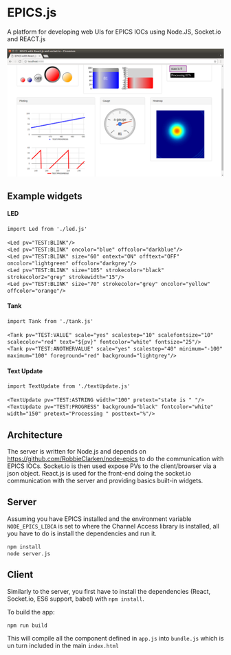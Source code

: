 # EPICS.js
A platform for developing web UIs for EPICS IOCs using Node.JS, Socket.io and REACT.js

<p align="center"><img src="screenshot.png"  width="800"></p>


## Example widgets

#### LED
```
import Led from './led.js'

<Led pv="TEST:BLINK"/>
<Led pv="TEST:BLINK" oncolor="blue" offcolor="darkblue"/>
<Led pv="TEST:BLINK" size="60" ontext="ON" offtext="OFF" oncolor="lightgreen" offcolor="darkgrey"/>
<Led pv="TEST:BLINK" size="105" strokecolor="black" strokecolor2="grey" strokewidth="15"/>
<Led pv="TEST:BLINK" size="70" strokecolor="grey" oncolor="yellow" offcolor="orange"/>
```

#### Tank
```
import Tank from './tank.js'

<Tank pv="TEST:VALUE" scale="yes" scalestep="10" scalefontsize="10" scalecolor="red" text="${pv}" fontcolor="white" fontsize="25"/>
<Tank pv="TEST:ANOTHERVALUE" scale="yes" scalestep="40" minimum="-100" maximum="100" foreground="red" background="lightgrey"/>
```

#### Text Update
```
import TextUpdate from './textUpdate.js'

<TextUpdate pv="TEST:ASTRING width="100" pretext="state is " "/>
<TextUpdate pv="TEST:PROGRESS" background="black" fontcolor="white" width="150" pretext="Processing " posttext="%"/>
 ```

## Architecture
The server is written for Node.js and depends on https://github.com/RobbieClarken/node-epics to do the communication with EPICS IOCs.
Socket.io is then used expose PVs to the client/browser via a json object. React.js is used for the front-end doing the socket.io communication with the server and providing basics built-in widgets. 

## Server
Assuming you have EPICS installed and the environment variable ```NODE_EPICS_LIBCA``` is set to where the Channel Access library is installed, all you have to do is install the dependencies and run it.

```
npm install
node server.js
```

## Client
Similarly to the server, you first have to install the dependencies (React, Socket.io, ES6 support, babel) with ```npm install```.

To build the app:
```
npm run build
```

This will compile all the component defined in ```app.js``` into ```bundle.js``` which is un turn included in the main ```index.html```




